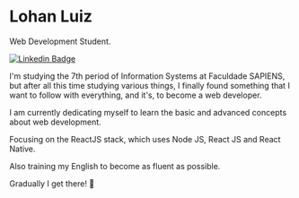 # Lohan Luiz

Web Development Student.

[![Linkedin Badge](https://img.shields.io/badge/LinkedIn-Lohan%20Luiz-%237159c1)](https://www.linkedin.com/in/lohan-luiz-65a6451b5/)

I'm studying the 7th period of Information Systems at Faculdade SAPIENS, but after all this time studying various things, I finally found something that I want to follow with everything, and it's, to become a web developer.

I am currently dedicating myself to learn the basic and advanced concepts about web development. 

Focusing on the ReactJS stack, which uses Node JS, React JS and React Native.

Also training my English to become as fluent as possible.


Gradually I get there! 🚀
